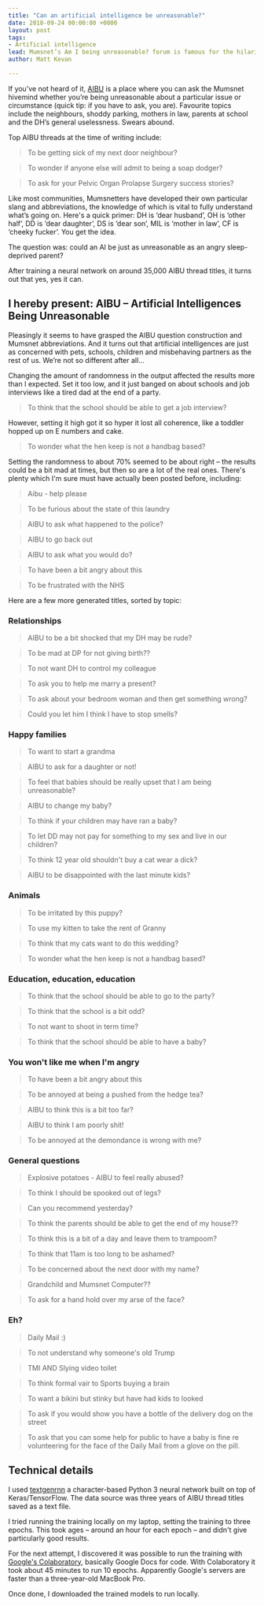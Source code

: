 ```yaml
---
title: "Can an artificial intelligence be unreasonable?"
date: 2018-09-24 00:00:00 +0000
layout: post
tags:
- Artificial intelligence
lead: Mumsnet’s Am I being unreasonable? forum is famous for the hilarious, disturbing and hilariously disturbing topics discussed. I wondered, what would happen if I used it to train a neural network?
author: Matt Kevan

---
```

If you’ve not heard of it, [AIBU](https://www.mumsnet.com/Talk/am_i_being_unreasonable) is a place where you can ask the Mumsnet hivemind whether you’re being unreasonable about a particular issue or circumstance (quick tip: if you have to ask, you are). Favourite topics include the neighbours, shoddy parking, mothers in law, parents at school and the DH’s general uselessness. Swears abound.

Top AIBU threads at the time of writing include:

> To be getting sick of my next door neighbour?

> To wonder if anyone else will admit to being a soap dodger?

> To ask for your Pelvic Organ Prolapse Surgery success stories?

Like most communities, Mumsnetters have developed their own particular slang and abbreviations, the knowledge of which is vital to fully understand what’s going on. Here's a quick primer: DH is ‘dear husband’, OH is ‘other half’, DD is ‘dear daughter’, DS is ‘dear son’, MIL is ‘mother in law’, CF is ‘cheeky fucker’. You get the idea.

The question was: could an AI be just as unreasonable as an angry sleep-deprived parent? 

After training a neural network on around 35,000 AIBU thread titles, it turns out that yes, yes it can.

## I hereby present: AIBU – Artificial Intelligences Being Unreasonable

Pleasingly it seems to have grasped the AIBU question construction and Mumsnet abbreviations. And it turns out that artificial intelligences are just as concerned with pets, schools, children and misbehaving partners as the rest of us. We’re not so different after all…

Changing the amount of randomness in the output affected the results more than I expected. Set it too low, and it just banged on about schools and job interviews like a tired dad at the end of a party.

> To think that the school should be able to get a job interview?

However, setting it high got it so hyper it lost all coherence, like a toddler hopped up on E numbers and cake.	

> To wonder what the hen keep is not a handbag based?

Setting the randomness to about 70% seemed to be about right – the results could be a bit mad at times, but then so are a lot of the real ones. There's plenty which I'm sure must have actually been posted before, including:

> Aibu - help please

> To be furious about the state of this laundry

> AIBU to ask what happened to the police?

> AIBU to go back out

> AIBU to ask what you would do?

> To have been a bit angry about this

> To be frustrated with the NHS

Here are a few more generated titles, sorted by topic:

### Relationships

> AIBU to be a bit shocked that my DH may be rude?

> To be mad at DP for not giving birth??

> To not want DH to control my colleague

> To ask you to help me marry a present?

> To ask about your bedroom woman and then get something wrong?

> Could you let him I think I have to stop smells?

### Happy families

> To want to start a grandma

> AIBU to ask for a daughter or not!

> To feel that babies should be really upset that I am being unreasonable?  

> AIBU to change my baby?

> To think if your children may have ran a baby?

> To let DD may not pay for something to my sex and live in our children?

> To think 12 year old shouldn't buy a cat wear a dick?

> AIBU to be disappointed with the last minute kids?

### Animals

> To be irritated by this puppy?

> To use my kitten to take the rent of Granny

> To think that my cats want to do this wedding?

> To wonder what the hen keep is not a handbag based?
 
### Education, education, education

> To think that the school should be able to go to the party?

> To think that the school is a bit odd?

> To not want to shoot in term time?

> To think that the school should be able to have a baby?

### You won't like me when I'm angry

> To have been a bit angry about this

> To be annoyed at being a pushed from the hedge tea?

> AIBU to think this is a bit too far?

> AIBU to think I am poorly shit!

> To be annoyed at the demondance is wrong with me?

### General questions

> Explosive potatoes - AIBU to feel really abused?

>  To think I should be spooked out of legs?

> Can you recommend yesterday?

> To think the parents should be able to get the end of my house??

> To think this is a bit of a day and leave them to trampoom?

> To think that 11am is too long to be ashamed?

> To be concerned about the next door with my name?

> Grandchild and Mumsnet Computer??

> To ask for a hand hold over my arse of the face?

### Eh?

> Daily Mail :)

> To not understand why someone's old Trump

> TMI AND Slying video toilet

> To think formal vair to Sports buying a brain

> To want a bikini but stinky but have had kids to looked

> To ask if you would show you have a bottle of the delivery dog on the street

> To ask that you can some help for public to have a baby is fine re volunteering for the face of the Daily Mail from a glove on the pill.

## Technical details

I used [textgenrnn](https://github.com/minimaxir/textgenrnn) a character-based Python 3 neural network built on top of Keras/TensorFlow. The data source was three years of AIBU thread titles saved as a text file.

I tried running the training locally on my laptop, setting the training to three epochs. This took ages – around an hour for each epoch – and didn't give particularly good results.

For the next attempt, I discovered it was possible to run the training with [Google's Colaboratory](https://drive.google.com/file/d/1mMKGnVxirJnqDViH7BDJxFqWrsXlPSoK/view), basically Google Docs for code. With Colaboratory it took about 45 minutes to run 10 epochs. Apparently Google's servers are faster than a three-year-old MacBook Pro. 

Once done, I downloaded the trained models to run locally.



